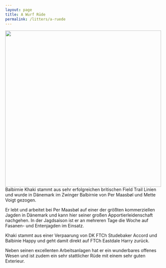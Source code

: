 ```yaml
---
layout: page
title: A Wurf Rüde
permalink: /litters/a-ruede
---
```

<img src="https://www.balbirnie.dk/images/images_hunde/Khaki_20151220_01.JPG" width="500" style="float:left; margin-right:5%">
Balbirnie Khaki stammt aus sehr erfolgreichen britischen Field Trail Linien und wurde in Dänemark im Zwinger Balbirnie von Per Maasbøl und Mette Voigt gezogen.


Er lebt und arbeitet bei Per Maasbøl auf einer der größten kommerziellen Jagden in Dänemark und kann hier seiner großen Apportierleidenschaft nachgehen.  In der Jagdsaison ist er an mehreren Tage die Woche auf Fasanen- und Entenjagden im Einsatz.
 
Khaki stammt aus einer Verpaarung von DK FTCh Studebaker Accord und Balbinie Happy und geht damit direkt auf FTCh Eastdale Harry zurück. 

Neben seinen excellenten Arbeitsanlagen hat er ein wunderbares offenes Wesen und ist zudem ein sehr stattlicher Rüde mit einem sehr guten Exterieur.



